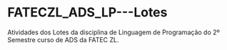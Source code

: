 # FATECZL_ADS_LP---Lotes
Atividades dos Lotes da disciplina de Linguagem de Programação do 2º Semestre curso de ADS da FATEC ZL.
